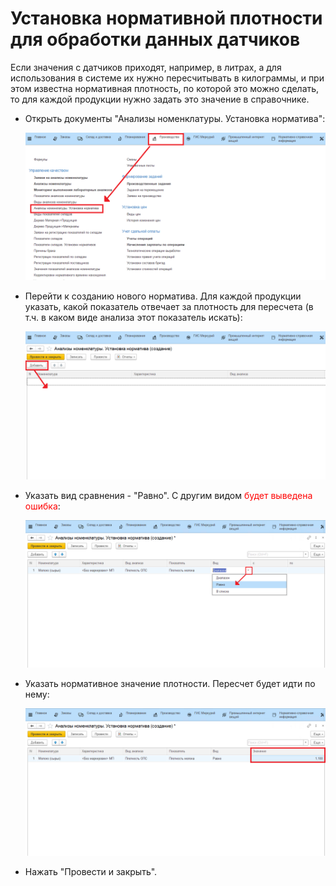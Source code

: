 # Установка нормативной плотности для обработки данных датчиков

Если значения с датчиков приходят, например, в литрах, а для использования в системе их нужно пересчитывать в килограммы, и при этом известна нормативная плотность, по которой это можно сделать, то для каждой продукции нужно задать это значение в справочнике.

- Открыть документы "Анализы номенклатуры. Установка норматива":

  ![image-1](../../Cheese/OPCDataExchange/SettingDensityStandart.assets/image-1.png)

- Перейти к созданию нового норматива. Для каждой продукции указать, какой показатель отвечает за плотность для пересчета (в т.ч. в каком виде анализа этот показатель искать):

  ![image-2](../../Cheese/OPCDataExchange/SettingDensityStandart.assets/image-2.png)

- Указать вид сравнения - "Равно". С другим видом <span style="color:red">будет выведена ошибка</span>:

  ![image-3](../../Cheese/OPCDataExchange/SettingDensityStandart.assets/image-3.png)

- Указать нормативное значение плотности. Пересчет будет идти по нему:

  ![image-4](../../Cheese/OPCDataExchange/SettingDensityStandart.assets/image-4.png)

- Нажать "Провести и закрыть".